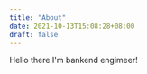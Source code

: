 ```yaml
---
title: "About"
date: 2021-10-13T15:08:28+08:00
draft: false
---
```



Hello there I'm bankend engimeer!